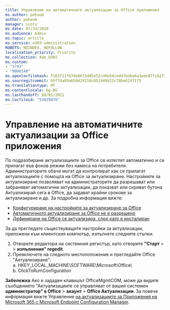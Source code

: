 ```yaml
---
title: Управление на автоматичните актуализации за Office приложения
ms.author: pebaum
author: pebaum
manager: scotv
ms.date: 07/24/2020
ms.audience: Admin
ms.topic: article
ms.service: o365-administration
ROBOTS: NOINDEX, NOFOLLOW
localization_priority: Priority
ms.collection: Adm_O365
ms.custom:
- "1743"
- "9000140"
ms.openlocfilehash: f162f11f678e8673d85e52cd9e54cedd7bd6e6a3aee87fcb2731a06d2698ea6a
ms.sourcegitcommit: b5f7da89a650d2915dc652449623c78be6247175
ms.translationtype: MT
ms.contentlocale: bg-BG
ms.lasthandoff: 08/05/2021
ms.locfileid: "53929870"
---
```

# <a name="control-automatic-updates-for-office-apps"></a>Управление на автоматичните актуализации за Office приложения

По подразбиране актуализациите за Office се изтеглят автоматично и се прилагат във фонов режим без намеса на потребителя. Администраторите обаче могат да контролират как се прилагат актуализациите с помощта на Office за актуализиране. Настройките за актуализиране позволяват на администраторите да разрешават  или забраняват автоматични актуализации, да показват или скриват бутона Актуализирай сега в Office, да задават крайни срокове за актуализиране и др. За подробна информация вижте:

- [Конфигуриране на настройките за актуализиране за Office](https://docs.microsoft.com/deployoffice/configure-update-settings-for-office-365-proplus)  
- [Автоматичното актуализиране за Office не е разрешено](https://support.microsoft.com/help/2753538/automatic-updating-for-office-2013-and-office-2016-click-to-run-is-not)  
- [Дефиниране на Office се актуализира, след като е инсталиран](https://docs.microsoft.com/deployoffice/configuration-options-for-the-office-2016-deployment-tool#updates-element)

За да прегледате съществуващите настройки за актуализации, приложени към клиентския компютър, изпълнете следните стъпки:

1. Отворете редактора на системния регистър, като отворите **"Старт**  >    >  **изпълнение" regedit**.
2. Превключете на следното местоположение и прегледайте Office "Актуализиране":  
    a. HKEY_LOCAL_MACHINE\SOFTWARE\Microsoft\Office\  
    b. ClickToRun\Configuration

**Забележка**  Ако е зададен клавишът OfficeMgmtCOM, може да видите съобщението "Актуализациите се управляват от вашия системен **администратор" в Office**  >  **акаунт**  >  **Office Актуализации**. За повече информация вижте Управление [на актуализациите за Приложения на Microsoft 365 с Microsoft Endpoint Configuration Manager](https://docs.microsoft.com/deployoffice/manage-updates-to-office-365-proplus-with-system-center-configuration-manager#method-1-use-office-deployment-tool-to-enable-office-365-clients-to-receive-updates-from-configuration-manager).  